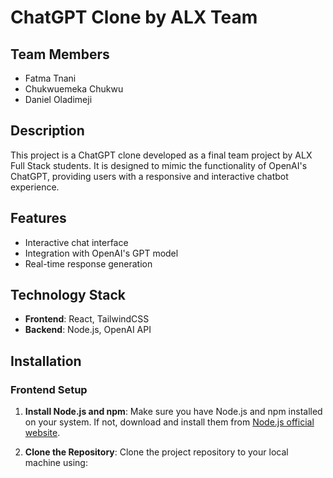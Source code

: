 # ChatGPT Clone by ALX Team

## Team Members
- Fatma Tnani
- Chukwuemeka Chukwu
- Daniel Oladimeji

## Description
This project is a ChatGPT clone developed as a final team project by ALX Full Stack students. It is designed to mimic the functionality of OpenAI's ChatGPT, providing users with a responsive and interactive chatbot experience.

## Features
- Interactive chat interface
- Integration with OpenAI's GPT model
- Real-time response generation


## Technology Stack
- **Frontend**: React, TailwindCSS
- **Backend**: Node.js, OpenAI API

## Installation

### Frontend Setup

1. **Install Node.js and npm**: Make sure you have Node.js and npm installed on your system. If not, download and install them from [Node.js official website](https://nodejs.org/).

2. **Clone the Repository**: Clone the project repository to your local machine using:
